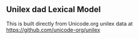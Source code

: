 Unilex dad Lexical Model
----------------------

This is built directly from Unicode.org unilex data at
https://github.com/unicode-org/unilex
